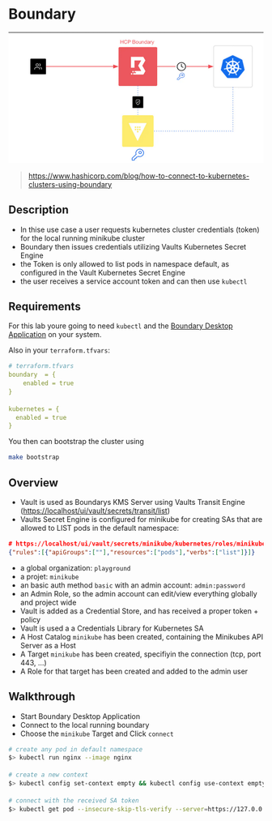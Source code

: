 # Boundary
![img](assets/boundary_k8s.png)
> https://www.hashicorp.com/blog/how-to-connect-to-kubernetes-clusters-using-boundary

## Description

* In thise use case a user requests kubernetes cluster credentials (token) for the local running minikube cluster
* Boundary then issues credentials utilizing Vaults Kubernetes Secret Engine
* the Token is only allowed to list pods in namespace default, as configured in the Vault Kubernetes Secret Engine
* the user receives a service account token and can then use `kubectl`

## Requirements
For this lab youre going to need `kubectl` and the [Boundary Desktop Application](https://developer.hashicorp.com/boundary/tutorials/oss-getting-started/oss-getting-started-desktop-app) on your system.

Also in your `terraform.tfvars`:

```yaml
# terraform.tfvars
boundary  = {
    enabled = true
}

kubernetes = {
  enabled = true
}
```

You then can bootstrap the cluster using

```bash
make bootstrap
```

## Overview

* Vault is used as Boundarys KMS Server using Vaults Transit Engine ([https://localhost/ui/vault/secrets/transit/list](https://localhost/ui/vault/secrets/transit/list))
* Vaults Secret Engine is configured for minikube for creating SAs that are allowed to LIST pods in the default namespace:

```json
# https://localhost/ui/vault/secrets/minikube/kubernetes/roles/minikube/details
{"rules":[{"apiGroups":[""],"resources":["pods"],"verbs":["list"]}]}
```

* a global organization: `playground`
* a projet: `minikube`
* an basic auth method `basic` with an admin account: `admin:password`
* an Admin Role, so the admin account can edit/view everything globally and project wide
* Vault is added as a Credential Store, and has received a proper token + policy
* Vault is used a a Credentials Library for Kubernetes SA
* A Host Catalog `minikube` has been created, containing the Minikubes API Server as a Host
* A Target `minikube` has been created, specifiyin the connection (tcp, port 443, ...)
* A Role for that target has been created and added to the admin user

## Walkthrough
* Start Boundary Desktop Application
* Connect to the local running boundary
* Choose the `minikube` Target and Click `connect`

```bash
# create any pod in default namespace
$> kubectl run nginx --image nginx

# create a new context
$> kubectl config set-context empty && kubectl config use-context empty

# connect with the received SA token
$> kubectl get pod --insecure-skip-tls-verify --server=https://127.0.0.1:8443 --token=<SA_TOKEN>
```
